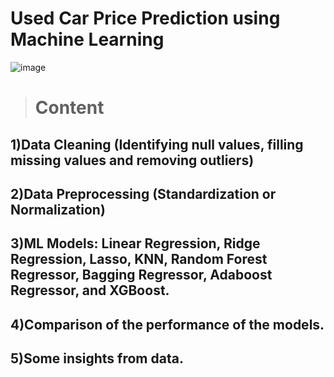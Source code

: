 # Used Car Price Prediction using Machine Learning
![image](https://miro.medium.com/max/647/1*ZOcUPrSXLYucFxppoI-dYg.png)

> # Content
## 1)Data Cleaning (Identifying null values, filling missing values and removing outliers)<br>
## 2)Data Preprocessing (Standardization or Normalization)<br>
## 3)ML Models: Linear Regression, Ridge Regression, Lasso, KNN, Random Forest Regressor, Bagging Regressor, Adaboost Regressor, and XGBoost.<br>
## 4)Comparison of the performance of the models.<br>
## 5)Some insights from data.<br>

